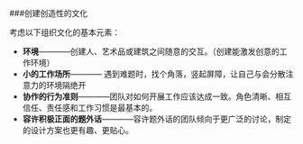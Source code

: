 ###创建创造性的文化

考虑以下组织文化的基本元素：

- **环境**————创建人、艺术品或建筑之间随意的交互。（创建能激发创意的工作环境）
- **小的工作场所**———— 遇到难题时，找个角落，竖起屏障，让自己与会分散注意力的环境隔绝开
- **协作的行为准则**————团队对如何开展工作应该达成一致。角色清晰、相互信任、责任感和工作习惯是最基本的。
- **容许积极正面的题外话**————容许题外话的团队倾向于更广泛的讨论，制定的设计方案也更有趣、更贴心。
